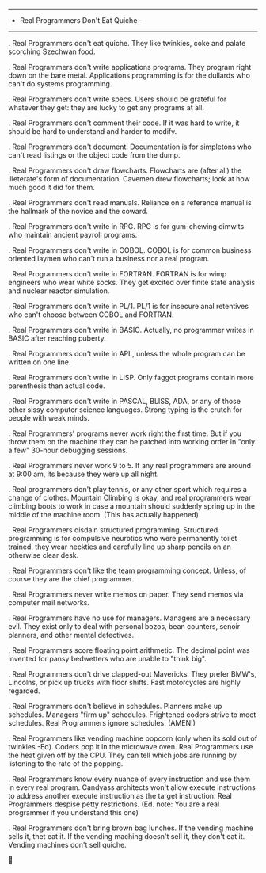  -------------------------------------
 - Real Programmers Don't Eat Quiche -
 -------------------------------------

.    Real Programmers don't eat quiche. They like twinkies, coke and palate
scorching Szechwan food.

.    Real Programmers don't write applications programs. They program right
down on the bare metal. Applications programming is for the dullards who can't
do systems programming.

.    Real Programmers don't write specs. Users should be grateful for whatever
they get: they are lucky to get any programs at all.

.    Real Programmers don't comment their code. If it was hard to write, it
should be hard to understand and harder to modify.

.    Real Programmers don't document. Documentation is for simpletons who can't
read listings or the object code from the dump.

.    Real Programmers don't draw flowcharts. Flowcharts are (after all) the
illeterate's form of documentation. Cavemen drew flowcharts; look at how much
good it did for them.

.    Real Programmers don't read manuals. Reliance on a reference manual is the
hallmark of the novice and the coward.

.    Real Programmers don't write in RPG. RPG is for gum-chewing dimwits who
maintain ancient payroll programs.

.    Real Programmers don't write in COBOL. COBOL is for common business
oriented laymen who can't run a business nor a real program.

.    Real Programmers don't write in FORTRAN. FORTRAN is for wimp engineers who
wear white socks. They get excited over finite state analysis and nuclear
reactor simulation.

.    Real Programmers don't write in PL/1. PL/1 is for insecure anal retentives
who can't choose between COBOL and FORTRAN.

.    Real Programmers don't write in BASIC. Actually, no programmer writes in
BASIC after reaching puberty.

.    Real Programmers don't write in APL, unless the whole program can be
written on one line.

.    Real Programmers don't write in LISP. Only faggot programs contain more
parenthesis than actual code.

.    Real Programmers don't write in PASCAL, BLISS, ADA, or any of those other
sissy computer science languages. Strong typing is the crutch for people with
weak minds.

.    Real Programmers' programs never work right the first time. But if you
throw them on the machine they can be patched into working order in "only a
few" 30-hour debugging sessions.

.    Real Programmers never work 9 to 5. If any real programmers are around at
9:00 am, its because they were up all night.

.    Real programmers don't play tennis, or any other sport which requires a
change of clothes. Mountain Climbing is okay, and real programmers wear
climbing boots to work in case a mountain should suddenly spring up in the
middle of the machine room. (This has actually happened)

.    Real Programmers disdain structured programming. Structured programming is
for compulsive neurotics who were permanently toilet trained. they wear
neckties and carefully line up sharp pencils on an otherwise clear desk.

.    Real Programmers don't like the team programming concept. Unless, of
course they are the chief programmer.

.    Real Programmers never write memos on paper. They send memos via computer
mail networks.

.    Real Programmers have no use for managers. Managers are a necessary evil.
They exist only to deal with personal bozos, bean counters, senoir planners,
and other mental defectives.

.    Real Programmers score floating point arithmetic. The decimal point was
invented for pansy bedwetters who are unable to "think big".

.    Real Programmers don't drive clapped-out Mavericks. They prefer BMW's,
Lincolns, or pick up trucks with floor shifts. Fast motorcycles are highly
regarded.

.    Real Programmers don't believe in schedules. Planners make up schedules.
Managers "firm up" schedules. Frightened coders strive to meet schedules. Real
Programmers ignore schedules.
(AMEN!)

.    Real Programmers like vending machine popcorn (only when its sold out of
twinkies -Ed). Coders pop it in the microwave oven. Real Programmers use the
heat given off by the CPU. They can tell which jobs are running by listening to
the rate of the popping.

.    Real Programmers know every nuance of every instruction and use them in
every real program. Candyass architects won't allow execute instructions to
address another execute instruction as the target instruction. Real Programmers
despise petty restrictions. (Ed. note: You are a real programmer if you
understand this one)

.    Real Programmers don't bring brown bag lunches. If the vending machine
sells it, thet eat it. If the vending maching doesn't sell it, they don't eat
it. Vending machines don't sell quiche.


